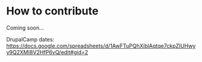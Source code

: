 # How to contribute
Coming soon...

DrupalCamp dates: https://docs.google.com/spreadsheets/d/1AwFTuPQhXiblAqtqe7ckpZIUHwyy9Q2XMI8V2HfP6vQ/edit#gid=2
